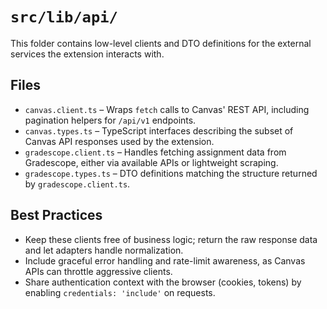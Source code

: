 # `src/lib/api/`

This folder contains low-level clients and DTO definitions for the external services the extension interacts with.

## Files
- `canvas.client.ts` – Wraps `fetch` calls to Canvas' REST API, including pagination helpers for `/api/v1` endpoints.
- `canvas.types.ts` – TypeScript interfaces describing the subset of Canvas API responses used by the extension.
- `gradescope.client.ts` – Handles fetching assignment data from Gradescope, either via available APIs or lightweight scraping.
- `gradescope.types.ts` – DTO definitions matching the structure returned by `gradescope.client.ts`.

## Best Practices
- Keep these clients free of business logic; return the raw response data and let adapters handle normalization.
- Include graceful error handling and rate-limit awareness, as Canvas APIs can throttle aggressive clients.
- Share authentication context with the browser (cookies, tokens) by enabling `credentials: 'include'` on requests.
